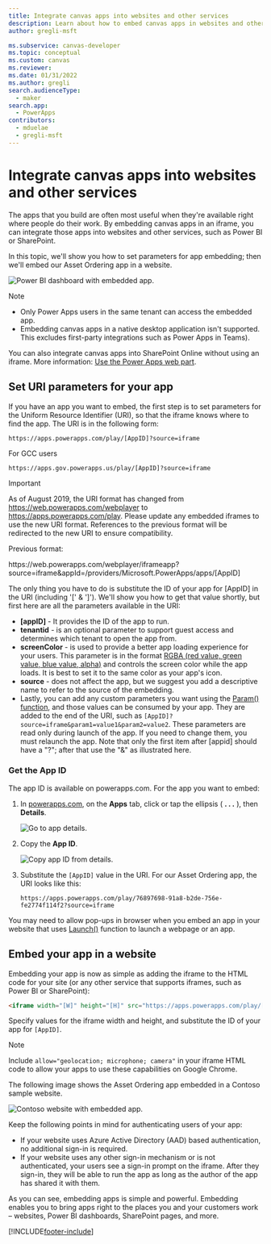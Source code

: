 ```yaml
---
title: Integrate canvas apps into websites and other services
description: Learn about how to embed canvas apps in websites and other services.
author: gregli-msft

ms.subservice: canvas-developer
ms.topic: conceptual
ms.custom: canvas
ms.reviewer: 
ms.date: 01/31/2022
ms.author: gregli
search.audienceType: 
  - maker
search.app: 
  - PowerApps
contributors:
  - mduelae
  - gregli-msft
---
```

# Integrate canvas apps into websites and other services
The apps that you build are often most useful when they're available right where people do their work. By embedding canvas apps in an iframe, you can integrate those apps into websites and other services, such as Power BI or SharePoint.

In this topic, we'll show you how to set parameters for app embedding; then we'll embed our Asset Ordering app in a website.

![Power BI dashboard with embedded app.](./media/embed-apps-dev/embed-dashboard.png)

> [!NOTE]
> - Only Power Apps users in the same tenant can access the embedded app.
> - Embedding canvas apps in a native desktop application isn't supported. This excludes first-party integrations such as Power Apps in Teams).

You can also integrate canvas apps into SharePoint Online without using an iframe. More information: [Use the Power Apps web part](https://support.office.com/article/use-the-powerapps-web-part-6285f05e-e441-408a-99d7-aa688195cd1c).

## Set URI parameters for your app
If you have an app you want to embed, the first step is to set parameters for the Uniform Resource Identifier (URI), so that the iframe knows where to find the app. The URI is in the following form:

```
https://apps.powerapps.com/play/[AppID]?source=iframe
```
For GCC users

```
https://apps.gov.powerapps.us/play/[AppID]?source=iframe
```

> [!IMPORTANT]
> As of August 2019, the URI format has changed from https://web.powerapps.com/webplayer to https://apps.powerapps.com/play. Please update any embedded iframes to use the new URI format. References to the previous format will be redirected to the new URI to ensure compatibility.
>
> Previous format:
> 
> https\://web.powerapps.com/webplayer/iframeapp?source=iframe&appId=/providers/Microsoft.PowerApps/apps/[AppID]

The only thing you have to do is substitute the ID of your app for [AppID] in the URI (including '[' & ']'). We'll show you how to get that value shortly, but first here are all the parameters available in the URI:

* **[appID]** - It provides the ID of the app to run.
* **tenantid** - is an optional parameter to support guest access and determines which tenant to open the app from. 
* **screenColor** - is used to provide a better app loading experience for your users. This parameter is in the format [RGBA (red value, green value, blue value, alpha)](../canvas-apps/functions/function-colors.md) and controls the screen color while the app loads. It is best to set it to the same color as your app's icon.
* **source** - does not affect the app, but we suggest you add a descriptive name to refer to the source of the embedding.
* Lastly, you can add any custom parameters you want using the [Param() function](../canvas-apps/functions/function-param.md), and those values can be consumed by your app. They are added to the end of the URI, such as `[AppID]?source=iframe&param1=value1&param2=value2`. These parameters are read only during launch of the app. If you need to change them, you must relaunch the app. Note that only the first item after [appid] should have a "?"; after that use the "&" as illustrated here. 

### Get the App ID
The app ID is available on powerapps.com. For the app you want to embed:

1. In [powerapps.com](https://powerapps.microsoft.com), on the **Apps** tab, click or tap the ellipsis ( **. . .** ), then **Details**.
   
    ![Go to app details.](./media/embed-apps-dev/details.png)
1. Copy the **App ID**.
   
    ![Copy app ID from details.](./media/embed-apps-dev/app-id.png)
1. Substitute the `[AppID]` value in the URI. For our Asset Ordering app, the URI looks like this:
   
    ```
    https://apps.powerapps.com/play/76897698-91a8-b2de-756e-fe2774f114f2?source=iframe
    ```

You may need to allow pop-ups in browser when you embed an app in your website that uses [Launch()](functions/function-param.md) function to launch a webpage or an app.

## Embed your app in a website
Embedding your app is now as simple as adding the iframe to the HTML code for your site (or any other service that supports iframes, such as Power BI or SharePoint):

```html
<iframe width="[W]" height="[H]" src="https://apps.powerapps.com/play/[AppID]?source=website&screenColor=rgba(165,34,55,1)" allow="geolocation; microphone; camera"/>
```

Specify values for the iframe width and height, and substitute the ID of your app for `[AppID]`.

> [!NOTE]
> Include `allow="geolocation; microphone; camera"` in your iframe HTML code to allow your apps to use these capabilities on Google Chrome.

The following image shows the Asset Ordering app embedded in a Contoso sample website.

![Contoso website with embedded app.](./media/embed-apps-dev/contoso-website.png)

Keep the following points in mind for authenticating users of your app:

- If your website uses Azure Active Directory (AAD) based authentication, no additional sign-in is required.
- If your website uses any other sign-in mechanism or is not authenticated, your users see a sign-in prompt on the iframe. After they sign-in, they will be able to run the app as long as the author of the app has shared it with them.

As you can see, embedding apps is simple and powerful. Embedding enables you to bring apps right to the places you and your customers work – websites, Power BI dashboards, SharePoint pages, and more.


[!INCLUDE[footer-include](../../includes/footer-banner.md)]
